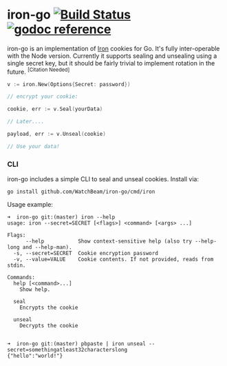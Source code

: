 # iron-go [![Build Status](https://travis-ci.org/WatchBeam/iron-go.svg?branch=master)](https://travis-ci.org/WatchBeam/iron-go) [![godoc reference](https://godoc.org/github.com/WatchBeam/iron-go?status.png)](https://godoc.org/github.com/WatchBeam/iron-go)


iron-go is an implementation of [Iron](https://github.com/hueniverse/iron) cookies for Go. It's fully inter-operable with the Node version. Currently it supports sealing and unsealing using a single secret key, but it should be fairly trivial to implement rotation in the future. <sup>[Citation Needed]</sup>


```go
v := iron.New(Options{Secret: password})

// encrypt your cookie:

cookie, err := v.Seal(yourData)

// Later....

payload, err := v.Unseal(cookie)

// Use your data!
```
### CLI

iron-go includes a simple CLI to seal and unseal cookies. Install via:

```
go install github.com/WatchBeam/iron-go/cmd/iron
```

Usage example:

```
➜  iron-go git:(master) iron --help
usage: iron --secret=SECRET [<flags>] <command> [<args> ...]

Flags:
      --help           Show context-sensitive help (also try --help-long and --help-man).
  -s, --secret=SECRET  Cookie encryption password
  -v, --value=VALUE    Cookie contents. If not provided, reads from stdin.

Commands:
  help [<command>...]
    Show help.

  seal
    Encrypts the cookie

  unseal
    Decrypts the cookie


➜  iron-go git:(master) pbpaste | iron unseal --secret=somethingatleast32characterslong
{"hello":"world!"}
```
